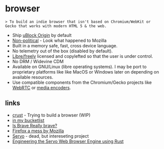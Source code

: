 # browser

```
> To build an indie browser that isn't based on Chromium/WebKit or Gecko that works with modern HTML 5 & the web.
```

* Ship [uBlock Origin](https://github.com/gorhill/uBlock/wiki/uBlock-Origin-works-best-on-Firefox) by default
* [Non-political](https://polarhive.ml/blog/firefox/#heres-what-mozilla-should-do) - Look what happened to Mozilla
* Built in a memory safe, fast, cross device language.
* No telemetry out of the box (disabled by default).
* [Libre/freely](https://polarhive.ml/blog/free-libre-software/) licensed and copylefted so that the user is under control.
* No DRM / Widevine CDM
* Available on GNU/Linux (libre operating systems). I may be port to proprietary platforms like like MacOS or Windows later on depending on available resources.
* Use compatible components from the Chromium/Gecko projects like [WebRTC](https://webrtc.org/) or [media encoders](https://code.videolan.org/videolan/dav1d).

## links
- [crust](https://codeberg.org/polarhive/crust) - Trying to build a browser (WIP)
- [in my bucketlist](https://polarhive.ml/bucketlist.txt)
- [Is Brave Really brave?](https://polarhive.ml/blog/brave/#all-3-browser-ecosystems-suck)
- [Firefox a mess by Mozilla](https://polarhive.ml/blog/firefox/)
- [Servo](https://servo.org/) - dead, but intereseting project 
- [Engineering the Servo Web Browser Engine using Rust](https://raw.githubusercontent.com/larsbergstrom/papers/master/icse16-servo-preprint.pdf)
